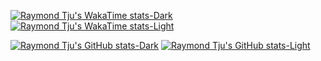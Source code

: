 <!--
**raymondtju/raymondtju** is a ✨ _special_ ✨ repository because its `README.md` (this file) appears on your GitHub profile.

Here are some ideas to get you started:

- 🔭 I’m currently working on ...
- 🌱 I’m currently learning ...
- 👯 I’m looking to collaborate on ...
- 🤔 I’m looking for help with ...
- 💬 Ask me about ...
- 📫 How to reach me: ...
- 😄 Pronouns: ...
- ⚡ Fun fact: ...
-->

[![Raymond Tju's WakaTime stats-Dark](https://github-readme-stats.vercel.app/api/wakatime?username=raymondtju&langs_count=10&theme=cobalt&line_height=31&layout=compact&count_private=true&include_orgs=true&hide_border=true&locale=en#gh-dark-mode-only)](https://github-readme-stats.vercel.app/api/wakatime?username=raymondtju&langs_count=10&theme=cobalt&line_height=31&layout=compact&count_private=true&include_orgs=true&hide_border=true&locale=en#gh-dark-mode-only)
[![Raymond Tju's WakaTime stats-Light](https://github-readme-stats.vercel.app/api/wakatime?username=raymondtju&langs_count=10&theme=transparent&line_height=31&layout=compact&count_private=true&include_orgs=true&hide_border=false&locale=en#gh-light-mode-only)](https://github-readme-stats.vercel.app/api/wakatime?username=raymondtju&langs_count=10&theme=transparent&line_height=31&layout=compact&count_private=true&include_orgs=true&hide_border=false&locale=en#gh-light-mode-only)

[![Raymond Tju's GitHub stats-Dark](https://github-readme-stats.vercel.app/api?username=raymondtju&show_icons=true&include_orgs=true&line_height=31&theme=cobalt&hide_border=true&locale=en#gh-dark-mode-only)](https://github-readme-stats.vercel.app/api?username=raymondtju&show_icons=true&include_orgs=true&line_height=31&theme=cobalt&hide_border=true&locale=en#gh-dark-mode-only)
[![Raymond Tju's GitHub stats-Light](https://github-readme-stats.vercel.app/api?username=raymondtju&show_icons=true&include_orgs=true&line_height=31&theme=transparent&hide_border=false&locale=en#gh-light-mode-only)](https://github-readme-stats.vercel.app/api?username=raymondtju&show_icons=true&include_orgs=true&line_height=31&theme=transparent&hide_border=false&locale=en#gh-light-mode-only)
